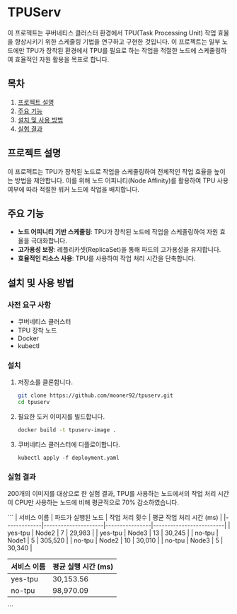 # TPUServ

이 프로젝트는 쿠버네티스 클러스터 환경에서 TPU(Task Processing Unit) 작업 효율을 향상시키기 위한 스케줄링 기법을 연구하고 구현한 것입니다. 이 프로젝트는 일부 노드에만 TPU가 장착된 환경에서 TPU를 필요로 하는 작업을 적절한 노드에 스케줄링하여 효율적인 자원 활용을 목표로 합니다.

## 목차

1. [프로젝트 설명](#프로젝트-설명)
2. [주요 기능](#주요-기능)
3. [설치 및 사용 방법](#설치-및-사용-방법)
4. [실험 결과](#실험-결과)

## 프로젝트 설명

이 프로젝트는 TPU가 장착된 노드로 작업을 스케줄링하여 전체적인 작업 효율을 높이는 방법을 제안합니다. 이를 위해 노드 어피니티(Node Affinity)를 활용하여 TPU 사용 여부에 따라 적절한 워커 노드에 작업을 배치합니다.

## 주요 기능

- **노드 어피니티 기반 스케줄링**: TPU가 장착된 노드에 작업을 스케줄링하여 자원 효율을 극대화합니다.
- **고가용성 보장**: 레플리카셋(ReplicaSet)을 통해 파드의 고가용성을 유지합니다.
- **효율적인 리소스 사용**: TPU를 사용하여 작업 처리 시간을 단축합니다.

## 설치 및 사용 방법

### 사전 요구 사항

- 쿠버네티스 클러스터
- TPU 장착 노드
- Docker
- kubectl

### 설치

1. 저장소를 클론합니다.
   ```bash
   git clone https://github.com/mooner92/tpuserv.git
   cd tpuserv
   ```
2. 필요한 도커 이미지를 빌드합니다.
    ```bash
    docker build -t tpuserv-image .
    ```
3. 쿠버네티스 클러스터에 디플로이합니다.
    ```
    kubectl apply -f deployment.yaml
    ```

### 실험 결과

200개의 이미지를 대상으로 한 실험 결과, TPU를 사용하는 노드에서의 작업 처리 시간이 CPU만 사용하는 노드에 비해 평균적으로 70% 감소하였습니다.

\```
| 서비스 이름 | 파드가 실행된 노드 | 작업 처리 횟수 | 평균 작업 처리 시간 (ms) |
|-------------|---------------------|----------------|-------------------------|
| yes-tpu     | Node2               | 7              | 29,983                  |
| yes-tpu     | Node3               | 13             | 30,245                  |
| no-tpu      | Node1               | 5              | 305,520                 |
| no-tpu      | Node2               | 10             | 30,010                  |
| no-tpu      | Node3               | 5              | 30,340                  |

| 서비스 이름 | 평균 실행 시간 (ms) |
|-------------|---------------------|
| yes-tpu     | 30,153.56           |
| no-tpu      | 98,970.09           |
\```

